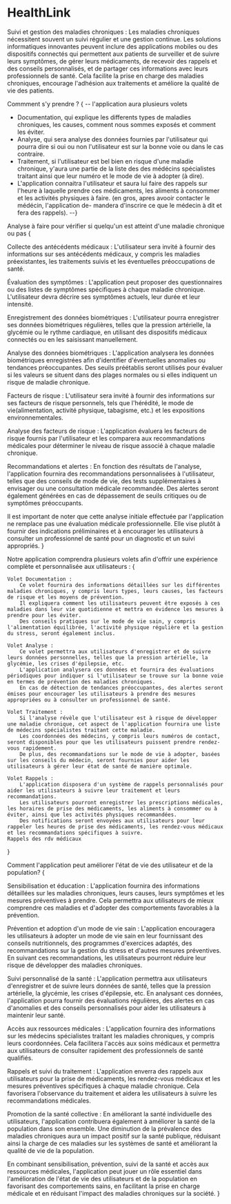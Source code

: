 # HealthLink
Suivi et gestion des maladies chroniques : Les maladies
chroniques nécessitent souvent un suivi régulier et
une gestion continue. Les solutions informatiques innovantes
peuvent inclure des applications mobiles ou des dispositifs
connectés qui permettent aux patients de surveiller et de suivre
leurs symptômes, de gérer leurs médicaments, de recevoir des
rappels et des conseils personnalisés, et de partager ces informations
avec leurs professionnels de santé. Cela facilite la prise en
charge des maladies chroniques, encourage l'adhésion aux
traitements et améliore la qualité de vie des patients.

Commment s'y prendre ? {
-- l'application aura plusieurs volets
- Documentation, qui explique les differents types de maladies chroniques,
les causes, comment nous sommes exposés et comment les éviter.
- Analyse, qui sera analyse des données fournies par l'utilisateur qui pourra dire si oui ou
non l'utilisateur est sur la bonne voie ou dans le cas contraire.
- Traitement, si l'utilisateur est bel bien en risque d'une maladie chronique, y'aura une partie de la liste des
des médécins spécialistes traitant ainsi que leur numéro et le mode de vie à adopter (à dire).
- L'application connaitra l'utilisateur et saura lui faire des rappels sur l'heure à laquelle prendre ces médicaments,
les aliments à consommer et les activités physiques à faire. (en gros, apres avooir contacter le médécin, l'application de-
mandera d'inscrire ce que le médecin à dit et fera des rappels). --}

Analyse à faire pour vérifier si quelqu'un est atteint d'une maladie chronique ou pas  {

Collecte des antécédents médicaux : L'utilisateur sera invité à fournir des informations
sur ses antécédents médicaux, y compris les maladies préexistantes, les traitements
suivis et les éventuelles préoccupations de santé.

Évaluation des symptômes : L'application peut proposer des questionnaires ou
des listes de symptômes spécifiques à chaque maladie chronique. L'utilisateur
devra décrire ses symptômes actuels, leur durée et leur intensité.

Enregistrement des données biométriques : L'utilisateur pourra enregistrer
ses données biométriques régulières, telles que la pression artérielle,
la glycémie ou le rythme cardiaque, en utilisant des dispositifs médicaux connectés ou en les saisissant manuellement.

Analyse des données biométriques : L'application analysera les données
biométriques enregistrées afin d'identifier d'éventuelles anomalies ou
tendances préoccupantes. Des seuils préétablis seront utilisés pour évaluer
si les valeurs se situent dans des plages normales ou si elles indiquent un
risque de maladie chronique.

Facteurs de risque : L'utilisateur sera invité à fournir des informations sur
ses facteurs de risque personnels, tels que l'hérédité, le mode de vie(alimentation,
activité physique, tabagisme, etc.) et les expositions environnementales.

Analyse des facteurs de risque : L'application évaluera les facteurs de risque
fournis par l'utilisateur et les comparera aux recommandations médicales pour
déterminer le niveau de risque associé à chaque maladie chronique.

Recommandations et alertes : En fonction des résultats de l'analyse,
l'application fournira des recommandations personnalisées à l'utilisateur, telles que des
conseils de mode de vie, des tests supplémentaires à envisager ou
une consultation médicale recommandée. Des alertes seront également générées
en cas de dépassement de seuils critiques ou de symptômes préoccupants.

Il est important de noter que cette analyse initiale effectuée par
l'application ne remplace pas une évaluation médicale professionnelle.
Elle vise plutôt à fournir des indications préliminaires et à encourager les
utilisateurs à consulter un professionnel de santé pour un diagnostic et un suivi appropriés.
}


Notre application comprendra plusieurs volets afin d'offrir une expérience complète et personnalisée aux utilisateurs : {

    Volet Documentation :
        Ce volet fournira des informations détaillées sur les différentes maladies chroniques, y compris leurs types, leurs causes, les facteurs de risque et les moyens de prévention.
        Il expliquera comment les utilisateurs peuvent être exposés à ces maladies dans leur vie quotidienne et mettra en évidence les mesures à prendre pour les éviter.
        Des conseils pratiques sur le mode de vie sain, y compris l'alimentation équilibrée, l'activité physique régulière et la gestion du stress, seront également inclus.

    Volet Analyse :
        Ce volet permettra aux utilisateurs d'enregistrer et de suivre leurs données personnelles, telles que la pression artérielle, la glycémie, les crises d'épilepsie, etc.
        L'application analysera ces données et fournira des évaluations périodiques pour indiquer si l'utilisateur se trouve sur la bonne voie en termes de prévention des maladies chroniques.
        En cas de détection de tendances préoccupantes, des alertes seront émises pour encourager les utilisateurs à prendre des mesures appropriées ou à consulter un professionnel de santé.

    Volet Traitement :
        Si l'analyse révèle que l'utilisateur est à risque de développer une maladie chronique, cet aspect de l'application fournira une liste de médecins spécialistes traitant cette maladie.
        Les coordonnées des médecins, y compris leurs numéros de contact, seront disponibles pour que les utilisateurs puissent prendre rendez-vous rapidement.
        De plus, des recommandations sur le mode de vie à adopter, basées sur les conseils du médecin, seront fournies pour aider les utilisateurs à gérer leur état de santé de manière optimale.

    Volet Rappels :
        L'application disposera d'un système de rappels personnalisés pour aider les utilisateurs à suivre leur traitement et leurs recommandations.
        Les utilisateurs pourront enregistrer les prescriptions médicales, les horaires de prise des médicaments, les aliments à consommer ou à éviter, ainsi que les activités physiques recommandées.
        Des notifications seront envoyées aux utilisateurs pour leur rappeler les heures de prise des médicaments, les rendez-vous médicaux et les recommandations spécifiques à suivre.
	Rappels des rdv médicaux
}


Comment l'application peut améliorer l'état de vie des utilisateur et de la population? {

Sensibilisation et éducation : L'application fournira des informations détaillées
sur les maladies chroniques, leurs causes, leurs symptômes et les mesures
préventives à prendre. Cela permettra aux utilisateurs de mieux comprendre
ces maladies et d'adopter des comportements favorables à la prévention.

Prévention et adoption d'un mode de vie sain : L'application encouragera les
utilisateurs à adopter un mode de vie sain en leur fournissant des
conseils nutritionnels, des programmes d'exercices adaptés, des recommandations
sur la gestion du stress et d'autres mesures préventives. En suivant ces
recommandations, les utilisateurs pourront réduire leur risque de développer des maladies chroniques.

Suivi personnalisé de la santé : L'application permettra aux utilisateurs d'enregistrer et
de suivre leurs données de santé, telles que la pression artérielle, la glycémie, les
crises d'épilepsie, etc. En analysant ces données, l'application pourra fournir des
évaluations régulières, des alertes en cas d'anomalies et des conseils personnalisés
pour aider les utilisateurs à maintenir leur santé.

Accès aux ressources médicales : L'application fournira des informations sur
les médecins spécialistes traitant les maladies chroniques, y compris
leurs coordonnées. Cela facilitera l'accès aux soins médicaux et
permettra aux utilisateurs de consulter rapidement des professionnels de santé qualifiés.

Rappels et suivi du traitement : L'application enverra des rappels aux utilisateurs
pour la prise de médicaments, les rendez-vous médicaux et les mesures préventives
spécifiques à chaque maladie chronique. Cela favorisera l'observance du traitement
et aidera les utilisateurs à suivre les recommandations médicales.

Promotion de la santé collective : En améliorant la santé individuelle des
utilisateurs, l'application contribuera également à améliorer la santé
de la population dans son ensemble. Une diminution de la prévalence des
maladies chroniques aura un impact positif sur la santé publique, réduisant
ainsi la charge de ces maladies sur les systèmes de santé et améliorant la
qualité de vie de la population.

En combinant sensibilisation, prévention, suivi de la santé et accès aux
ressources médicales, l'application peut jouer un rôle essentiel dans
l'amélioration de l'état de vie des utilisateurs et de la population
en favorisant des comportements sains, en facilitant la prise en
charge médicale et en réduisant l'impact des maladies chroniques sur la société.
}
